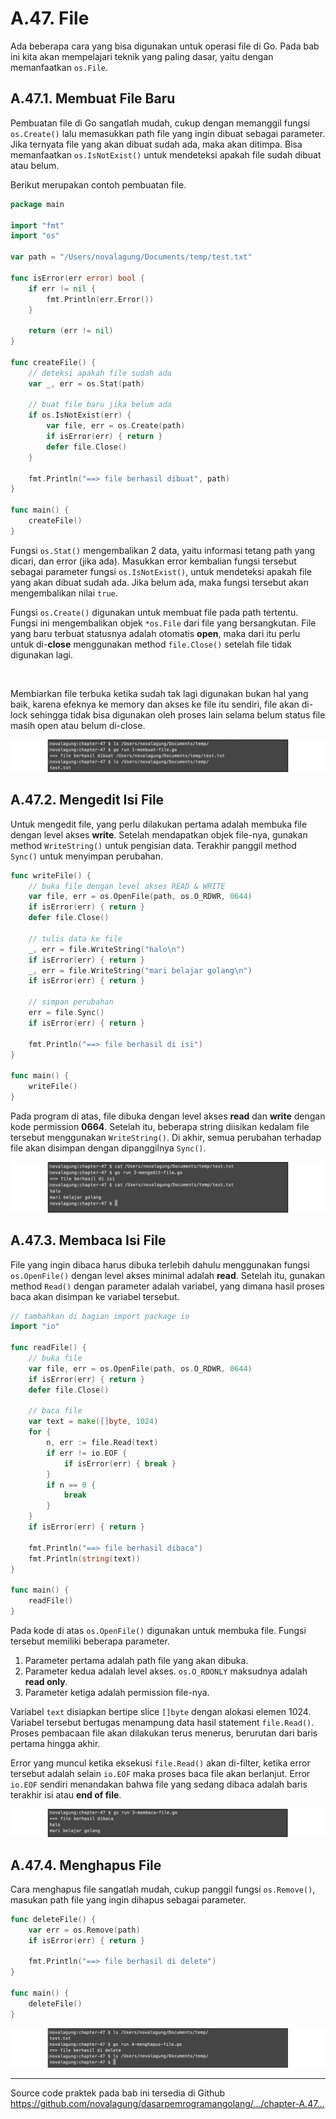 # A.47. File

Ada beberapa cara yang bisa digunakan untuk operasi file di Go. Pada bab ini kita akan mempelajari teknik yang paling dasar, yaitu dengan memanfaatkan `os.File`.

## A.47.1. Membuat File Baru

Pembuatan file di Go sangatlah mudah, cukup dengan memanggil fungsi `os.Create()` lalu memasukkan path file yang ingin dibuat sebagai parameter. Jika ternyata file yang akan dibuat sudah ada, maka akan ditimpa. Bisa memanfaatkan `os.IsNotExist()` untuk mendeteksi apakah file sudah dibuat atau belum.

Berikut merupakan contoh pembuatan file.

```go
package main

import "fmt"
import "os"

var path = "/Users/novalagung/Documents/temp/test.txt"

func isError(err error) bool {
	if err != nil {
		fmt.Println(err.Error())
	}

	return (err != nil)
}

func createFile() {
    // deteksi apakah file sudah ada
    var _, err = os.Stat(path)

    // buat file baru jika belum ada
	if os.IsNotExist(err) {
		var file, err = os.Create(path)
		if isError(err) { return }
		defer file.Close()
	}

    fmt.Println("==> file berhasil dibuat", path)
}

func main() {
    createFile()
}
```

Fungsi `os.Stat()` mengembalikan 2 data, yaitu informasi tetang path yang dicari, dan error (jika ada). Masukkan error kembalian fungsi tersebut sebagai parameter fungsi `os.IsNotExist()`, untuk mendeteksi apakah file yang akan dibuat sudah ada. Jika belum ada, maka fungsi tersebut akan mengembalikan nilai `true`.

Fungsi `os.Create()` digunakan untuk membuat file pada path tertentu. Fungsi ini mengembalikan objek `*os.File` dari file yang bersangkutan. File yang baru terbuat statusnya adalah otomatis **open**, maka dari itu perlu untuk di-**close** menggunakan method `file.Close()` setelah file tidak digunakan lagi.

<div id="ads">&nbsp;</div>

Membiarkan file terbuka ketika sudah tak lagi digunakan bukan hal yang baik, karena efeknya ke memory dan akses ke file itu sendiri, file akan di-lock sehingga tidak bisa digunakan oleh proses lain selama belum status file masih open atau belum di-close.

![Membuat file baru](images/A.47_1_create.png)

## A.47.2. Mengedit Isi File

Untuk mengedit file, yang perlu dilakukan pertama adalah membuka file dengan level akses **write**. Setelah mendapatkan objek file-nya, gunakan method `WriteString()` untuk pengisian data. Terakhir panggil method `Sync()` untuk menyimpan perubahan.

```go
func writeFile() {
    // buka file dengan level akses READ & WRITE
    var file, err = os.OpenFile(path, os.O_RDWR, 0644)
	if isError(err) { return }
	defer file.Close()

    // tulis data ke file
    _, err = file.WriteString("halo\n")
	if isError(err) { return }
	_, err = file.WriteString("mari belajar golang\n")
	if isError(err) { return }

    // simpan perubahan
    err = file.Sync()
	if isError(err) { return }

	fmt.Println("==> file berhasil di isi")
}

func main() {
    writeFile()
}
```

Pada program di atas, file dibuka dengan level akses **read** dan **write** dengan kode permission **0664**. Setelah itu, beberapa string diisikan kedalam file tersebut menggunakan `WriteString()`. Di akhir, semua perubahan terhadap file akan disimpan dengan dipanggilnya `Sync()`.

![Mengedit file](images/A.47_2_write.png)

## A.47.3. Membaca Isi File

File yang ingin dibaca harus dibuka terlebih dahulu menggunakan fungsi `os.OpenFile()` dengan level akses minimal adalah **read**. Setelah itu, gunakan method `Read()` dengan parameter adalah variabel, yang dimana hasil proses baca akan disimpan ke variabel tersebut.

```go
// tambahkan di bagian import package io
import "io"

func readFile() {
    // buka file
    var file, err = os.OpenFile(path, os.O_RDWR, 0644)
	if isError(err) { return }
	defer file.Close()

    // baca file
    var text = make([]byte, 1024)
	for {
		n, err := file.Read(text)
		if err != io.EOF {
			if isError(err) { break }
		}
		if n == 0 {
			break
		}
	}
	if isError(err) { return }

	fmt.Println("==> file berhasil dibaca")
	fmt.Println(string(text))
}

func main() {
    readFile()
}
```

Pada kode di atas `os.OpenFile()` digunakan untuk membuka file. Fungsi tersebut memiliki beberapa parameter.

 1. Parameter pertama adalah path file yang akan dibuka.
 2. Parameter kedua adalah level akses. `os.O_RDONLY` maksudnya adalah **read only**.
 3. Parameter ketiga adalah permission file-nya.

Variabel `text` disiapkan bertipe slice `[]byte` dengan alokasi elemen 1024. Variabel tersebut bertugas menampung data hasil statement `file.Read()`. Proses pembacaan file akan dilakukan terus menerus, berurutan dari baris pertama hingga akhir.

Error yang muncul ketika eksekusi `file.Read()` akan di-filter, ketika error tersebut adalah selain `io.EOF` maka proses baca file akan berlanjut. Error `io.EOF` sendiri menandakan bahwa file yang sedang dibaca adalah baris terakhir isi atau **end of file**.

![Membaca isi file](images/A.47_3_read.png)

## A.47.4. Menghapus File

Cara menghapus file sangatlah mudah, cukup panggil fungsi `os.Remove()`, masukan path file yang ingin dihapus sebagai parameter.

```go
func deleteFile() {
    var err = os.Remove(path)
	if isError(err) { return }

	fmt.Println("==> file berhasil di delete")
}

func main() {
    deleteFile()
}
```

![Menghapus file](images/A.47_4_delete.png)

---

<div class="source-code-link">
    <div class="source-code-link-message">Source code praktek pada bab ini tersedia di Github</div>
    <a href="https://github.com/novalagung/dasarpemrogramangolang/tree/master/chapter-A.47-file">https://github.com/novalagung/dasarpemrogramangolang/.../chapter-A.47...</a>
</div>
